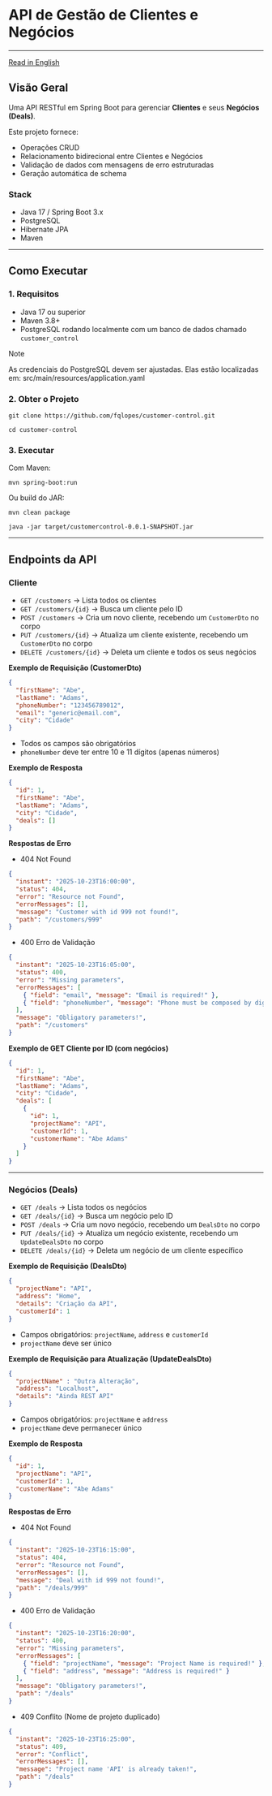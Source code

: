 # API de Gestão de Clientes e Negócios


---
[Read in English](README.md)
## Visão Geral

Uma API RESTful em Spring Boot para gerenciar **Clientes** e seus **Negócios (Deals)**.

Este projeto fornece:
- Operações CRUD
- Relacionamento bidirecional entre Clientes e Negócios
- Validação de dados com mensagens de erro estruturadas
- Geração automática de schema

### Stack

- Java 17 / Spring Boot 3.x
- PostgreSQL
- Hibernate JPA
- Maven

---
## Como Executar

### 1. Requisitos
- Java 17 ou superior
- Maven 3.8+
- PostgreSQL rodando localmente com um banco de dados chamado `customer_control`

>[!NOTE]
> As credenciais do PostgreSQL devem ser ajustadas. Elas estão localizadas em: src/main/resources/application.yaml

### 2. Obter o Projeto
`git clone https://github.com/fqlopes/customer-control.git`

`cd customer-control`

### 3. Executar
Com Maven:

`mvn spring-boot:run`

Ou build do JAR:

`mvn clean package`

`java -jar target/customercontrol-0.0.1-SNAPSHOT.jar`

---


## Endpoints da API

### Cliente

- `GET /customers`  → Lista todos os clientes
- `GET /customers/{id}`  → Busca um cliente pelo ID
- `POST /customers`  → Cria um novo cliente, recebendo um `CustomerDto` no corpo
- `PUT /customers/{id}`  → Atualiza um cliente existente, recebendo um `CustomerDto` no corpo
- `DELETE /customers/{id}`  → Deleta um cliente e todos os seus negócios

**Exemplo de Requisição (CustomerDto)**
```json
{
  "firstName": "Abe",
  "lastName": "Adams",
  "phoneNumber": "123456789012",
  "email": "generic@email.com",
  "city": "Cidade"
}
```
- Todos os campos são obrigatórios
- `phoneNumber` deve ter entre 10 e 11 dígitos (apenas números)

**Exemplo de Resposta**
```json
{
  "id": 1,
  "firstName": "Abe",
  "lastName": "Adams",
  "city": "Cidade",
  "deals": []
}
```

**Respostas de Erro**
- 404 Not Found
```json
{
  "instant": "2025-10-23T16:00:00",
  "status": 404,
  "error": "Resource not Found",
  "errorMessages": [],
  "message": "Customer with id 999 not found!",
  "path": "/customers/999"
}
```
- 400 Erro de Validação
```json
{
  "instant": "2025-10-23T16:05:00",
  "status": 400,
  "error": "Missing parameters",
  "errorMessages": [
    { "field": "email", "message": "Email is required!" },
    { "field": "phoneNumber", "message": "Phone must be composed by digits, between 10 to 11 digits only!" }
  ],
  "message": "Obligatory parameters!",
  "path": "/customers"
}
```

**Exemplo de GET Cliente por ID (com negócios)**
```json
{
  "id": 1,
  "firstName": "Abe",
  "lastName": "Adams",
  "city": "Cidade",
  "deals": [
    {
      "id": 1,
      "projectName": "API",
      "customerId": 1,
      "customerName": "Abe Adams"
    }
  ]
}
```

---
### Negócios (Deals)

- `GET /deals`  → Lista todos os negócios
- `GET /deals/{id}`  → Busca um negócio pelo ID
- `POST /deals`  → Cria um novo negócio, recebendo um `DealsDto` no corpo
- `PUT /deals/{id}`  → Atualiza um negócio existente, recebendo um `UpdateDealsDto` no corpo
- `DELETE /deals/{id}`  → Deleta um negócio de um cliente específico

**Exemplo de Requisição (DealsDto)**
```json
{
  "projectName": "API",
  "address": "Home",
  "details": "Criação da API",
  "customerId": 1
}
```
- Campos obrigatórios: `projectName`, `address` e `customerId`
- `projectName` deve ser único

**Exemplo de Requisição para Atualização (UpdateDealsDto)**
```json
{
  "projectName" : "Outra Alteração",
  "address": "Localhost",
  "details": "Ainda REST API"
}
```
- Campos obrigatórios: `projectName` e `address`
- `projectName` deve permanecer único

**Exemplo de Resposta**
```json
{
  "id": 1,
  "projectName": "API",
  "customerId": 1,
  "customerName": "Abe Adams"
}
```

**Respostas de Erro**
- 404 Not Found
```json
{
  "instant": "2025-10-23T16:15:00",
  "status": 404,
  "error": "Resource not Found",
  "errorMessages": [],
  "message": "Deal with id 999 not found!",
  "path": "/deals/999"
}
```
- 400 Erro de Validação
```json
{
  "instant": "2025-10-23T16:20:00",
  "status": 400,
  "error": "Missing parameters",
  "errorMessages": [
    { "field": "projectName", "message": "Project Name is required!" },
    { "field": "address", "message": "Address is required!" }
  ],
  "message": "Obligatory parameters!",
  "path": "/deals"
}
```
- 409 Conflito (Nome de projeto duplicado)
```json
{
  "instant": "2025-10-23T16:25:00",
  "status": 409,
  "error": "Conflict",
  "errorMessages": [],
  "message": "Project name 'API' is already taken!",
  "path": "/deals"
}
```

